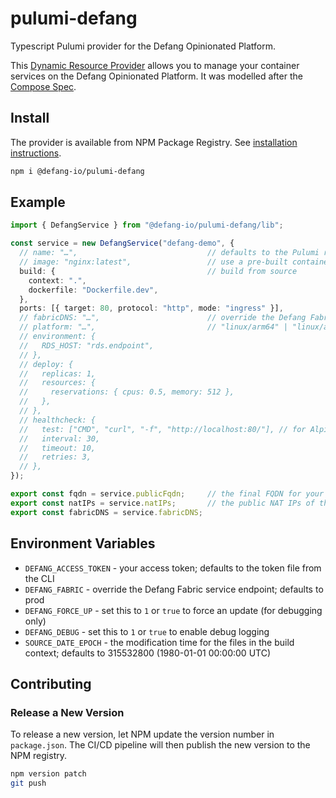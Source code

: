 # pulumi-defang
Typescript Pulumi provider for the Defang Opinionated Platform.

This [Dynamic Resource Provider](https://www.pulumi.com/docs/intro/concepts/resources/dynamic-providers/) allows you to manage your container services on the Defang Opinionated Platform. It was modelled after the [Compose Spec](https://www.compose-spec.io).

## Install

The provider is available from NPM Package Registry. See [installation instructions](https://www.npmjs.com/package/@defang-io/pulumi-defang).
```sh
npm i @defang-io/pulumi-defang
```

## Example

```ts
import { DefangService } from "@defang-io/pulumi-defang/lib";

const service = new DefangService("defang-demo", {
  // name: "…",                             // defaults to the Pulumi resource name
  // image: "nginx:latest",                 // use a pre-built container image, or
  build: {                                  // build from source
    context: ".",
    dockerfile: "Dockerfile.dev",
  },
  ports: [{ target: 80, protocol: "http", mode: "ingress" }],
  // fabricDNS: "…",                        // override the Defang Fabric Controller endpoint
  // platform: "…",                         // "linux/arm64" | "linux/amd64" | "linux" (default)
  // environment: {
  //   RDS_HOST: "rds.endpoint",
  // },
  // deploy: {
  //   replicas: 1,
  //   resources: {
  //     reservations: { cpus: 0.5, memory: 512 },
  //   },
  // },
  // healthcheck: {
  //   test: ["CMD", "curl", "-f", "http://localhost:80/"], // for Alpine-based images use ["CMD", "wget", "-q", "-O-", …]
  //   interval: 30,
  //   timeout: 10,
  //   retries: 3,
  // },
});

export const fqdn = service.publicFqdn;     // the final FQDN for your service
export const natIPs = service.natIPs;       // the public NAT IPs of the service
export const fabricDNS = service.fabricDNS;
```

## Environment Variables

* `DEFANG_ACCESS_TOKEN` - your access token; defaults to the token file from the CLI
* `DEFANG_FABRIC` - override the Defang Fabric service endpoint; defaults to prod
* `DEFANG_FORCE_UP` - set this to `1` or `true` to force an update (for debugging only)
* `DEFANG_DEBUG` - set this to `1` or `true` to enable debug logging
* `SOURCE_DATE_EPOCH` - the modification time for the files in the build context; defaults to 315532800 (1980-01-01 00:00:00 UTC)

## Contributing

### Release a New Version

To release a new version, let NPM update the version number in `package.json`. The CI/CD pipeline will then publish the new version to the NPM registry.
```sh
npm version patch
git push
```
